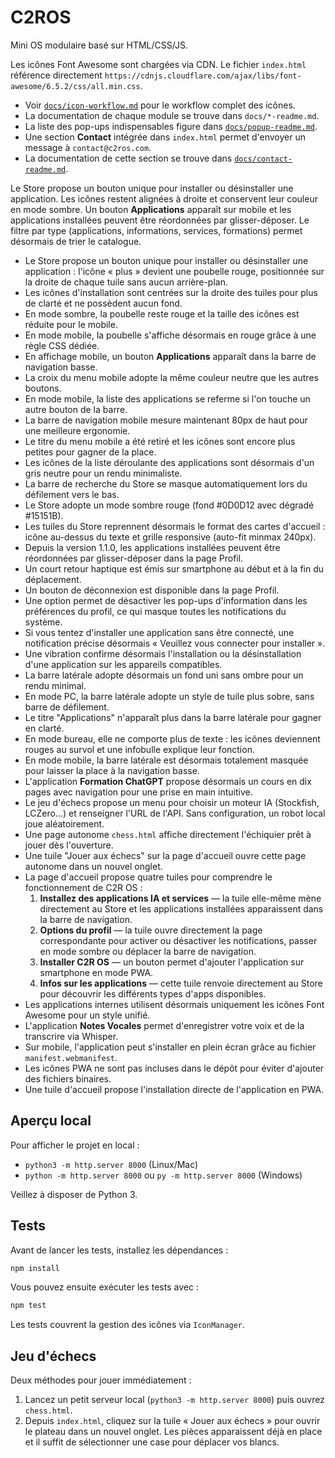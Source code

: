 # C2ROS

Mini OS modulaire basé sur HTML/CSS/JS.

Les icônes Font Awesome sont chargées via CDN. Le fichier `index.html` référence directement `https://cdnjs.cloudflare.com/ajax/libs/font-awesome/6.5.2/css/all.min.css`.

- Voir [`docs/icon-workflow.md`](docs/icon-workflow.md) pour le workflow complet des icônes.
- La documentation de chaque module se trouve dans `docs/*-readme.md`.
- La liste des pop-ups indispensables figure dans [`docs/popup-readme.md`](docs/popup-readme.md).
- Une section **Contact** intégrée dans `index.html` permet d'envoyer un message à `contact@c2ros.com`.
- La documentation de cette section se trouve dans [`docs/contact-readme.md`](docs/contact-readme.md).

Le Store propose un bouton unique pour installer ou désinstaller une application. Les icônes restent alignées à droite et conservent leur couleur en mode sombre. Un bouton **Applications** apparaît sur mobile et les applications installées peuvent être réordonnées par glisser-déposer. Le filtre par type (applications, informations, services, formations) permet désormais de trier le catalogue.

- Le Store propose un bouton unique pour installer ou désinstaller une application : l'icône « plus » devient une poubelle rouge, positionnée sur la droite de chaque tuile sans aucun arrière-plan.
- Les icônes d'installation sont centrées sur la droite des tuiles pour plus de clarté et ne possèdent aucun fond.
- En mode sombre, la poubelle reste rouge et la taille des icônes est réduite pour le mobile.
- En mode mobile, la poubelle s'affiche désormais en rouge grâce à une règle CSS dédiée.
- En affichage mobile, un bouton **Applications** apparaît dans la barre de navigation basse.
- La croix du menu mobile adopte la même couleur neutre que les autres boutons.
- En mode mobile, la liste des applications se referme si l'on touche un autre bouton de la barre.
- La barre de navigation mobile mesure maintenant 80px de haut pour une meilleure ergonomie.
- Le titre du menu mobile a été retiré et les icônes sont encore plus petites pour gagner de la place.
- Les icônes de la liste déroulante des applications sont désormais d'un gris neutre pour un rendu minimaliste.
- La barre de recherche du Store se masque automatiquement lors du défilement vers le bas.
- Le Store adopte un mode sombre rouge (fond #0D0D12 avec dégradé #15151B).
- Les tuiles du Store reprennent désormais le format des cartes d'accueil : icône au-dessus du texte et grille responsive (auto-fit minmax 240px).
- Depuis la version 1.1.0, les applications installées peuvent être réordonnées par glisser-déposer dans la page Profil.
- Un court retour haptique est émis sur smartphone au début et à la fin du déplacement.
- Un bouton de déconnexion est disponible dans la page Profil.
- Une option permet de désactiver les pop-ups d'information dans les préférences du profil, ce qui masque toutes les notifications du système.
- Si vous tentez d'installer une application sans être connecté, une notification précise désormais « Veuillez vous connecter pour installer ».
- Une vibration confirme désormais l'installation ou la désinstallation d'une application sur les appareils compatibles.
- La barre latérale adopte désormais un fond uni sans ombre pour un rendu minimal.
- En mode PC, la barre latérale adopte un style de tuile plus sobre, sans barre de défilement.
- Le titre "Applications" n'apparaît plus dans la barre latérale pour gagner en clarté.
- En mode bureau, elle ne comporte plus de texte : les icônes deviennent rouges au survol et une infobulle explique leur fonction.
- En mode mobile, la barre latérale est désormais totalement masquée pour laisser la place à la navigation basse.
- L'application **Formation ChatGPT** propose désormais un cours en dix pages avec navigation pour une prise en main intuitive.
- Le jeu d'échecs propose un menu pour choisir un moteur IA (Stockfish, LCZero…) et renseigner l'URL de l'API. Sans configuration, un robot local joue aléatoirement.
- Une page autonome `chess.html` affiche directement l'échiquier prêt à jouer dès l'ouverture.
- Une tuile "Jouer aux échecs" sur la page d'accueil ouvre cette page autonome dans un nouvel onglet.
- La page d'accueil propose quatre tuiles pour comprendre le fonctionnement de C2R OS :
  1. **Installez des applications IA et services** — la tuile elle-même mène directement au Store et les applications installées apparaissent dans la barre de navigation.
  2. **Options du profil** — la tuile ouvre directement la page correspondante pour activer ou désactiver les notifications, passer en mode sombre ou déplacer la barre de navigation.
  3. **Installer C2R OS** — un bouton permet d'ajouter l'application sur smartphone en mode PWA.
  4. **Infos sur les applications** — cette tuile renvoie directement au Store pour découvrir les différents types d'apps disponibles.
- Les applications internes utilisent désormais uniquement les icônes Font Awesome pour un style unifié.
- L'application **Notes Vocales** permet d'enregistrer votre voix et de la transcrire via Whisper.
- Sur mobile, l'application peut s'installer en plein écran grâce au fichier `manifest.webmanifest`.
- Les icônes PWA ne sont pas incluses dans le dépôt pour éviter d'ajouter des fichiers binaires.
- Une tuile d'accueil propose l'installation directe de l'application en PWA.

## Aperçu local

Pour afficher le projet en local :

- `python3 -m http.server 8000` (Linux/Mac)
- `python -m http.server 8000` ou `py -m http.server 8000` (Windows)

Veillez à disposer de Python 3.

## Tests

Avant de lancer les tests, installez les dépendances :

```bash
npm install
```

Vous pouvez ensuite exécuter les tests avec :

```bash
npm test
```

Les tests couvrent la gestion des icônes via `IconManager`.


## Jeu d'échecs

Deux méthodes pour jouer immédiatement :
1. Lancez un petit serveur local (`python3 -m http.server 8000`) puis ouvrez `chess.html`.
2. Depuis `index.html`, cliquez sur la tuile « Jouer aux échecs » pour ouvrir le plateau dans un nouvel onglet.
Les pièces apparaissent déjà en place et il suffit de sélectionner une case pour déplacer vos blancs.
